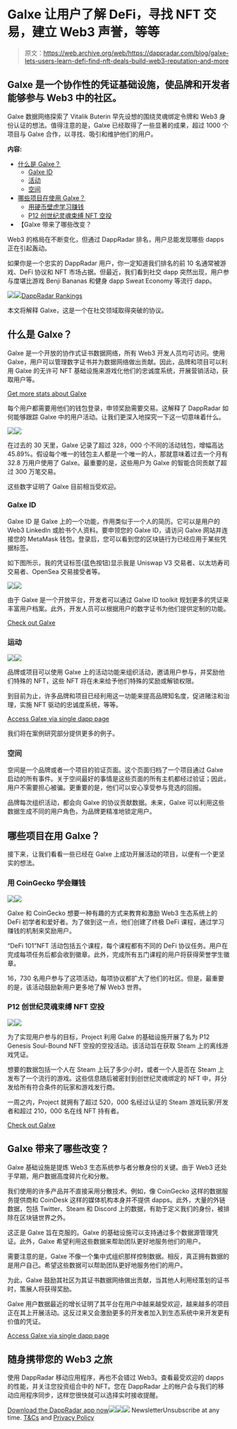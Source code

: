 # Galxe 让用户了解 DeFi，寻找 NFT 交易，建立 Web3 声誉，等等

> 原文：<https://web.archive.org/web/https://dappradar.com/blog/galxe-lets-users-learn-defi-find-nft-deals-build-web3-reputation-and-more>

## Galxe 是一个协作性的凭证基础设施，使品牌和开发者能够参与 Web3 中的社区。

Galxe 数据网络探索了 Vitalik Buterin 早先设想的围绕灵魂绑定令牌和 Web3 身份认证的想法。值得注意的是，Galxe 已经取得了一些显著的成果，超过 1000 个项目与 Galxe 合作，以寻找、吸引和维护他们的用户。

**内容:**

*   [什么是 Galxe？](https://web.archive.org/web/20221201051756/https://dappradar.com/blog/galxe-lets-users-learn-defi-find-nft-deals-build-web3-reputation-and-more/#what)
    *   [Galxe ID](https://web.archive.org/web/20221201051756/https://dappradar.com/blog/galxe-lets-users-learn-defi-find-nft-deals-build-web3-reputation-and-more/#id)
    *   [活动](https://web.archive.org/web/20221201051756/https://dappradar.com/blog/galxe-lets-users-learn-defi-find-nft-deals-build-web3-reputation-and-more/#campaign)
    *   [空间](https://web.archive.org/web/20221201051756/https://dappradar.com/blog/galxe-lets-users-learn-defi-find-nft-deals-build-web3-reputation-and-more/#space)
*   [哪些项目在使用 Galxe？](https://web.archive.org/web/20221201051756/https://dappradar.com/blog/galxe-lets-users-learn-defi-find-nft-deals-build-web3-reputation-and-more/#which)
    *   [用硬币壁虎学习赚钱](https://web.archive.org/web/20221201051756/https://dappradar.com/blog/galxe-lets-users-learn-defi-find-nft-deals-build-web3-reputation-and-more/#gecko)
    *   [P12 创世纪灵魂束缚 NFT 空投](https://web.archive.org/web/20221201051756/https://dappradar.com/blog/galxe-lets-users-learn-defi-find-nft-deals-build-web3-reputation-and-more/#p12)
*   【Galxe 带来了哪些改变？

Web3 的格局在不断变化，但通过 DappRadar 排名，用户总能发现哪些 dapps 正在引起轰动。

如果你是一个忠实的 DappRadar 用户，你一定知道我们排名的前 10 名通常被游戏、DeFi 协议和 NFT 市场占据。但最近，我们看到社交 dapp 突然出现，用户参与度堪比游戏 Benji Bananas 和健身 dapp Sweat Economy 等流行 dapp。

![](img/09b3a6fec6bfcdc48d141a707094d53d.png)![](img/b2e1e3efda1a4d037c4abf0506001ff7.png)[DappRadar Rankings](https://web.archive.org/web/20221201051756/https://dappradar.com/rankings)

本文将解释 Galxe，这是一个在社交领域取得突破的协议。

## 什么是 Galxe？

Galxe 是一个开放的协作式证书数据网络，所有 Web3 开发人员均可访问。使用 Galxe，用户可以管理数字证书并为数据网络做出贡献。因此，品牌和项目可以利用 Galxe 的无许可 NFT 基础设施来游戏化他们的忠诚度系统，开展营销活动，获取用户等。

[Get more stats about Galxe](https://web.archive.org/web/20221201051756/https://dappradar.com/binance-smart-chain/social/galxe)

每个用户都需要用他们的钱包登录，申领奖励需要交易。这解释了 DappRadar 如何能够跟踪 Galxe 中的用户活动。让我们更深入地探究一下这一切意味着什么。

![](img/d3fa1a4104a1379a16c7743735ed4869.png)![](img/a30b54f4c1eb478f0b1e28ca08f2eaaf.png)

在过去的 30 天里，Galxe 记录了超过 328，000 个不同的活动钱包，增幅高达 45.89%。假设每个唯一的钱包主人都是一个唯一的人，那就意味着过去一个月有 32.8 万用户使用了 Galxe。最重要的是，这些用户为 Galxe 的智能合同贡献了超过 300 万笔交易。

这些数字证明了 Galxe 目前相当受欢迎。

### Galxe ID

Galxe ID 是 Galxe 上的一个功能，作用类似于一个人的简历。它可以是用户的 Web3 LinkedIn 或脸书个人资料。要申领您的 Galxe ID，请访问 Galxe 网站并连接您的 MetaMask 钱包。登录后，您可以看到您的区块链行为已经应用于某些凭据标签。

如下图所示，我的凭证标签(蓝色按钮)显示我是 Uniswap V3 交易者、以太坊寿司交易者、OpenSea 交易接受者等。

![](img/dcc1f85406ecca977268bd7fc5a81a3e.png)![](img/a44687cd987aac5de4526c890af417d2.png)

由于 Galxe 是一个开放平台，开发者可以通过 Galxe ID toolkit 规划更多的凭证来丰富用户档案。此外，开发人员可以根据用户的数字证书为他们提供定制的功能。

[Check out Galxe](https://web.archive.org/web/20221201051756/https://dappradar.com/multichain/social/galxe)

### 运动

![](img/3c7bb092e3abaef685d24b2ee3a29a02.png)![](img/a5a70ce7c43db73db0de6d7a0e1dc161.png)

品牌或项目可以使用 Galxe 上的活动功能来组织活动，邀请用户参与，并奖励他们特殊的 NFT，这些 NFT 将在未来给予他们特殊的奖励或解锁权限。

到目前为止，许多品牌和项目已经利用这一功能来提高品牌知名度，促进赌注和治理，实施 NFT 驱动的忠诚度系统，等等。

[Access Galxe via single dapp page](https://web.archive.org/web/20221201051756/https://dappradar.com/multichain/social/galxe)

我们将在案例研究部分提供更多的例子。

### 空间

空间是一个品牌或者一个项目的验证页面。这个页面归档了一个项目通过 Galxe 启动的所有事件。关于空间最好的事情是这些页面的所有主机都经过验证；因此，用户不需要担心被骗。更重要的是，他们可以安心享受参与竞选的回报。

品牌每次组织活动，都会向 Galxe 的协议贡献数据。未来，Galxe 可以利用这些数据生成不同的用户角色，为品牌更精准地锁定用户。

## 哪些项目在用 Galxe？

接下来，让我们看看一些已经在 Galxe 上成功开展活动的项目，以便有一个更坚实的想法。

### 用 CoinGecko 学会赚钱

![](img/dd4d4953fd19a83199472e753f7d0f36.png)![](img/8aed3f6818732149f89e9ba858b1979b.png)

Galxe 和 CoinGecko 想要一种有趣的方式来教育和激励 Web3 生态系统上的 DeFi 初学者和爱好者。为了做到这一点，他们创建了终极 DeFi 课程，通过学习赚钱的机制来奖励用户。

“DeFi 101”NFT 活动包括五个课程，每个课程都有不同的 DeFi 协议任务。用户在完成每项任务后都会收到徽章。此外，完成所有五门课程的用户将获得荣誉学生徽章。

16，730 名用户参与了这项活动，每项协议都扩大了他们的社区。但是，最重要的是，该活动鼓励新用户更多地了解 Web3 世界。

### P12 创世纪灵魂束缚 NFT 空投

![](img/5923a1f313b206a1006889755a32bc4d.png)![](img/1bad0770b0896f6c14d7f3c6d4b89f45.png)

为了实现用户参与的目标，Project 利用 Galxe 的基础设施开展了名为 P12 Genesis Soul-Bound NFT 空投的空投活动。该活动旨在获取 Steam 上的离线游戏凭证。

想要的数据包括一个人在 Steam 上玩了多少小时，或者一个人是否在 Steam 上发布了一个流行的游戏。这些信息随后被密封到创世纪灵魂绑定的 NFT 中，并分发给所有符合条件的玩家和游戏发行商。

一周之内，Project 就拥有了超过 520，000 名经过认证的 Steam 游戏玩家/开发者和超过 210，000 名在线 NFT 持有者。

[Check out Galxe](https://web.archive.org/web/20221201051756/https://dappradar.com/binance-smart-chain/social/galxe)

## Galxe 带来了哪些改变？

Galxe 基础设施是提炼 Web3 生态系统参与者分散身份的关键。由于 Web3 还处于早期，用户数据高度碎片化和分散。

我们使用的许多产品并不直接采用分散技术。例如，像 CoinGecko 这样的数据服务提供商和 CoinDesk 这样的媒体机构本身并不提供 dapps。此外，大量的外链数据，包括 Twitter、Steam 和 Discord 上的数据，有助于定义我们的身份，被排除在区块链世界之外。

这正是 Galxe 旨在克服的。Galxe 的基础设施可以支持通过多个数据源管理凭证。此外，Galxe 希望利用这些数据来帮助团队更好地服务他们的用户。

需要注意的是，Galxe 不像一个集中式组织那样控制数据。相反，真正拥有数据的是用户自己。希望这些数据可以帮助团队更好地服务他们的用户。

为此，Galxe 鼓励其社区为其证书数据网络做出贡献，当其他人利用经策划的证书时，策展人将获得奖励。

Galxe 用户数据最近的增长证明了其平台在用户中越来越受欢迎，越来越多的项目正在其上开展活动。这反过来又会激励更多的开发者加入到生态系统中来开发更有价值的凭证。

[Access Galxe via single dapp page](https://web.archive.org/web/20221201051756/https://dappradar.com/multichain/social/galxe)

## 随身携带您的 Web3 之旅

使用 DappRadar 移动应用程序，再也不会错过 Web3。查看最受欢迎的 dapps 的性能，并关注您投资组合中的 NFT。您在 DappRadar 上的帐户会与我们的移动应用程序同步，这样您很快就可以选择实时接收提醒。

[Download the DappRadar app now](https://web.archive.org/web/20221201051756/https://dappradar.app.link/blog)[](https://web.archive.org/web/20221201051756/https://play.google.com/store/apps/details?id=com.portfolio.dappradar)[![](img/a3634373d68930c5d4e8a7fce618f91f.png)<picture>![](img/cc22adbcd2ebf9b1a108f9d6cc39e9fe.png)</picture>](https://web.archive.org/web/20221201051756/https://play.google.com/store/apps/details?id=com.portfolio.dappradar)![](img/6d5a4a2d609c56e1a5771717e54ba759.png) NewsletterUnsubscribe at any time. [T&Cs](https://web.archive.org/web/20221201051756/https://dappradar.com/terms) and [Privacy Policy](https://web.archive.org/web/20221201051756/https://dappradar.com/privacy-policy)